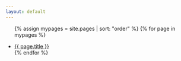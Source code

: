 ```yaml
---
layout: default
---
```


<ul class="intro">
 

  {% assign mypages = site.pages | sort: "order" %}
  {% for page in mypages %}
   <li>
  <a href="{{ page.url | absolute_url }}">{{ page.title }}</a>
   </li>
  {% endfor %}
  

</ul>
